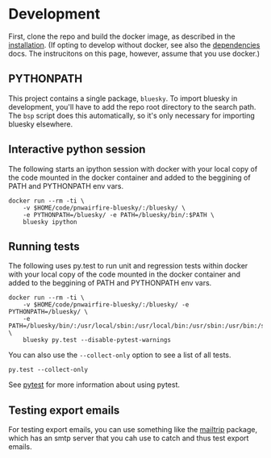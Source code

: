 # Development

First, clone the repo and build the docker image,
as described in the [installation](installation.md).  (If opting
to develop without docker, see also the
[dependencies](dependencies.md) docs.  The instrucitons on this
page, however, assume that you use docker.)

## PYTHONPATH

This project contains a single package, ```bluesky```. To import bluesky
in development, you'll have to add the repo root directory to the
search path. The ```bsp``` script does this automatically, so it's only
necessary for importing bluesky elsewhere.


## Interactive python session

The following starts an ipython session with docker with your local
copy of the code mounted in the docker container and added
to the beggining of PATH and PYTHONPATH env vars.

    docker run --rm -ti \
        -v $HOME/code/pnwairfire-bluesky/:/bluesky/ \
        -e PYTHONPATH=/bluesky/ -e PATH=/bluesky/bin/:$PATH \
        bluesky ipython



## Running tests

The following uses py.test to run unit and regression tests
within docker with your local
copy of the code mounted in the docker container and added
to the beggining of PATH and PYTHONPATH env vars.

    docker run --rm -ti \
        -v $HOME/code/pnwairfire-bluesky/:/bluesky/ -e PYTHONPATH=/bluesky/ \
        -e PATH=/bluesky/bin/:/usr/local/sbin:/usr/local/bin:/usr/sbin:/usr/bin:/sbin:/bin \
        bluesky py.test --disable-pytest-warnings

You can also use the ```--collect-only``` option to see a list of all tests.

    py.test --collect-only

See [pytest](http://pytest.org/latest/getting-started.html#getstarted) for more information about using pytest.



## Testing export emails

For testing export emails, you can use something like the
[mailtrip](https://pypi.org/project/mailtrap/) package, which has
an smtp server that you cah use to catch and thus test export emails.
